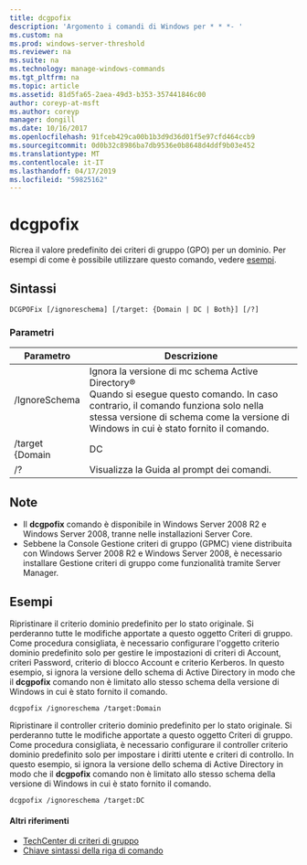 ```yaml
---
title: dcgpofix
description: 'Argomento i comandi di Windows per * * *- '
ms.custom: na
ms.prod: windows-server-threshold
ms.reviewer: na
ms.suite: na
ms.technology: manage-windows-commands
ms.tgt_pltfrm: na
ms.topic: article
ms.assetid: 81d5fa65-2aea-49d3-b353-357441846c00
author: coreyp-at-msft
ms.author: coreyp
manager: dongill
ms.date: 10/16/2017
ms.openlocfilehash: 91fceb429ca00b1b3d9d36d01f5e97cfd464ccb9
ms.sourcegitcommit: 0d0b32c8986ba7db9536e0b8648d4ddf9b03e452
ms.translationtype: MT
ms.contentlocale: it-IT
ms.lasthandoff: 04/17/2019
ms.locfileid: "59825162"
---
```

# <a name="dcgpofix"></a>dcgpofix



Ricrea il valore predefinito dei criteri di gruppo (GPO) per un dominio. Per esempi di come è possibile utilizzare questo comando, vedere [esempi](#BKMK_Examples).

## <a name="syntax"></a>Sintassi

```
DCGPOFix [/ignoreschema] [/target: {Domain | DC | Both}] [/?]
```

### <a name="parameters"></a>Parametri

|Parametro|Descrizione|
|---------|-----------|
|/IgnoreSchema|Ignora la versione di mc schema Active Directory®</br>Quando si esegue questo comando. In caso contrario, il comando funziona solo nella stessa versione di schema come la versione di Windows in cui è stato fornito il comando.|
|/target {Domain | DC | Entrambi}|Specifica l'oggetto Criteri di gruppo da ripristinare. È possibile ripristinare il criterio dominio predefinito, il controller di dominio predefinito o entrambi.|
|/?|Visualizza la Guida al prompt dei comandi.|

## <a name="remarks"></a>Note

-   Il **dcgpofix** comando è disponibile in Windows Server 2008 R2 e Windows Server 2008, tranne nelle installazioni Server Core.
-   Sebbene la Console Gestione criteri di gruppo (GPMC) viene distribuita con Windows Server 2008 R2 e Windows Server 2008, è necessario installare Gestione criteri di gruppo come funzionalità tramite Server Manager.

## <a name="BKMK_Examples"></a>Esempi

Ripristinare il criterio dominio predefinito per lo stato originale. Si perderanno tutte le modifiche apportate a questo oggetto Criteri di gruppo. Come procedura consigliata, è necessario configurare l'oggetto criterio dominio predefinito solo per gestire le impostazioni di criteri di Account, criteri Password, criterio di blocco Account e criterio Kerberos. In questo esempio, si ignora la versione dello schema di Active Directory in modo che il **dcgpofix** comando non è limitato allo stesso schema della versione di Windows in cui è stato fornito il comando.
```
dcgpofix /ignoreschema /target:Domain
```
Ripristinare il controller criterio dominio predefinito per lo stato originale. Si perderanno tutte le modifiche apportate a questo oggetto Criteri di gruppo. Come procedura consigliata, è necessario configurare il controller criterio dominio predefinito solo per impostare i diritti utente e criteri di controllo. In questo esempio, si ignora la versione dello schema di Active Directory in modo che il **dcgpofix** comando non è limitato allo stesso schema della versione di Windows in cui è stato fornito il comando.
```
dcgpofix /ignoreschema /target:DC
```

#### <a name="additional-references"></a>Altri riferimenti

-   [TechCenter di criteri di gruppo](https://go.microsoft.com/fwlink/?LinkID=145531)
-   [Chiave sintassi della riga di comando](command-line-syntax-key.md)